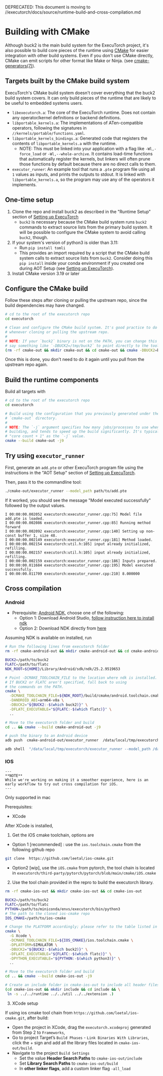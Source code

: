 DEPRECATED: This document is moving to //executorch/docs/source/runtime-build-and-cross-compilation.md
# Building with CMake

Although buck2 is the main build system for the ExecuTorch project, it's also
possible to build core pieces of the runtime using [CMake](https://cmake.org/)
for easier integration with other build systems. Even if you don't use CMake
directly, CMake can emit scripts for other format like Make or Ninja. (see
[cmake-generators(7)](https://cmake.org/cmake/help/latest/manual/cmake-generators.7.html)).

## Targets built by the CMake build system

ExecuTorch's CMake build system doesn't cover everything that the buck2 build
system covers. It can only build pieces of the runtime that are likely to be
useful to embedded systems users.

- `libexecutorch.a`: The core of the ExecuTorch runtime. Does not contain any
  operator/kernel definitions or backend definitions.
- `libportable_kernels.a`: The implementations of ATen-compatible operators,
  following the signatures in `//kernels/portable/functions.yaml`.
- `libportable_kernels_bindings.a`: Generated code that registers the contents
  of `libportable_kernels.a` with the runtime.
  - NOTE: This must be linked into your application with a flag like
    `-Wl,-force_load` or `-Wl,--whole-archive`. It contains load-time functions
    that automatically register the kernels, but linkers will often prune those
    functions by default because there are no direct calls to them.
- `executor_runner`: An example tool that runs a `.pte` program file using all
  `1` values as inputs, and prints the outputs to stdout. It is linked with
  `libportable_kernels.a`, so the program may use any of the operators it
  implements.

## One-time setup

1. Clone the repo and install buck2 as described in the "Runtime Setup" section
   of [Setting up ExecuTorch](00_setting_up_executorch.md#runtime-setup)
   - `buck2` is necessary because the CMake build system runs `buck2` commands
     to extract source lists from the primary build system. It will be possible
     to configure the CMake system to avoid calling `buck2`, though.
1. If your system's version of python3 is older than 3.11:
   - Run `pip install tomli`
   - This provides an import required by a script that the CMake build system
     calls to extract source lists from `buck2`. Consider doing this `pip
     install` inside your conda environment if you created one during AOT Setup
     (see [Setting up
     ExecuTorch](00_setting_up_executorch.md#aot-setup-open-on-google-colab)).
1. Install CMake version 3.19 or later

## Configure the CMake build

Follow these steps after cloning or pulling the upstream repo, since the build
dependencies may have changed.

```bash
# cd to the root of the executorch repo
cd executorch

# Clean and configure the CMake build system. It's good practice to do this
# whenever cloning or pulling the upstream repo.
#
# NOTE: If your `buck2` binary is not on the PATH, you can change this line to
# say something like `-DBUCK2=/tmp/buck2` to point directly to the tool.
(rm -rf cmake-out && mkdir cmake-out && cd cmake-out && cmake -DBUCK2=buck2 ..)
```

Once this is done, you don't need to do it again until you pull from the
upstream repo again.

## Build the runtime components

Build all targets with

```bash
# cd to the root of the executorch repo
cd executorch

# Build using the configuration that you previously generated under the
# `cmake-out` directory.
#
# NOTE: The `-j` argument specifies how many jobs/processes to use when
# building, and tends to speed up the build significantly. It's typical to use
# "core count + 1" as the `-j` value.
cmake --build cmake-out -j9
```

## Try using `executor_runner`

First, generate an `add.pte` or other ExecuTorch program file using the
instructions in the "AOT Setup" section of
[Setting up ExecuTorch](00_setting_up_executorch.md#aot-setup-open-on-google-colab).

Then, pass it to the commandline tool:

```bash
./cmake-out/executor_runner --model_path path/to/add.pte
```

If it worked, you should see the message "Model executed successfully" followed
by the output values.

```
I 00:00:00.002052 executorch:executor_runner.cpp:75] Model file add.pte is loaded.
I 00:00:00.002086 executorch:executor_runner.cpp:85] Running method forward
I 00:00:00.002092 executorch:executor_runner.cpp:140] Setting up non-const buffer 1, size 48.
I 00:00:00.002149 executorch:executor_runner.cpp:181] Method loaded.
I 00:00:00.002154 executorch:util.h:105] input already initialized, refilling.
I 00:00:00.002157 executorch:util.h:105] input already initialized, refilling.
I 00:00:00.002159 executorch:executor_runner.cpp:186] Inputs prepared.
I 00:00:00.011684 executorch:executor_runner.cpp:195] Model executed successfully.
I 00:00:00.011709 executorch:executor_runner.cpp:210] 8.000000
```


## Cross compilation


### Android
- Prerequisite: [Android NDK](https://developer.android.com/ndk), choose one of the following:
  - Option 1: Download Android Studio, [follow instruction here to install ndk](https://developer.android.com/studio/projects/install-ndk)
  - Option 2: Download NDK directly from [here](https://developer.android.com/ndk/downloads)

Assuming NDK is available on installed, run
```bash
# Run the following lines from executorch folder
rm -rf cmake-android-out && mkdir cmake-android-out && cd cmake-android-out

BUCK2=/path/to/buck2
FLATC=/path/to/flatc
NDK_ROOT=${HOME}/Library/Android/sdk/ndk/25.2.9519653

# Point -DCMAKE_TOOLCHAIN_FILE to the location where ndk is installed.
# If BUCK2 or FLATC aren't specified, fall back to using
# the commands on the PATH.
cmake \
  -DCMAKE_TOOLCHAIN_FILE=${NDK_ROOT}/build/cmake/android.toolchain.cmake \
  -DANDROID_ABI=arm64-v8a \
  -DBUCK2="${BUCK2:-$(which buck2)}" \
  -DFLATC_EXECUTABLE="${FLATC:-$(which flatc)}" \
  ..

# Move to the executorch folder and build
cd .. && cmake --build cmake-android-out -j9

# push the binary to an Android device
adb push  cmake-android-out/executor_runner  /data/local/tmp/executorch

adb shell  "/data/local/tmp/executorch/executor_runner --model_path /data/local/tmp/executorch/add.ff"
```

### IOS
```
---
**NOTE**
While we're working on making it a smoother experience, here is an early workflow to try out cross compilation for iOS.
---

```
Only supported in mac

Prerequisites:
-   XCode

After XCode is installed,

1. Get the iOS cmake toolchain, options are
- Option 1 [recommended] : use the `ios.toolchain.cmake` from the following github repo
```bash
git clone  https://github.com/leetal/ios-cmake.git
```
- Option2 [wip], use the `iOS.cmake` from pytorch, the tool chain is located in `executorch/third-party/pytorch/pytorch/blob/main/cmake/iOS.cmake`


2.  Use the tool chain provided in the repro to build the executorch library.
```bash
rm -rf cmake-ios-out && mkdir cmake-ios-out && cd cmake-ios-out

BUCK2=/path/to/buck2
FLATC=/path/to/flatc
PYTHON=/path/to/miniconda/envs/executorch/bin/python3
# The path to the cloned ios-cmake repo
IOS_CMAKE=/path/to/ios-cmake

# Change the PLATFORM accordingly; please refer to the table listed in https://github.com/leetal/ios-cmake#readme
cmake \
  -G Xcode \
  -DCMAKE_TOOLCHAIN_FILE=${IOS_CMAKE}/ios.toolchain.cmake \
  -DPLATFORM=SIMULATOR \
  -DBUCK2="${BUCK2:-$(which buck2)}" \
  -DFLATC_EXECUTABLE="${FLATC:-$(which flatc)}" \
  -DPYTHON_EXECUTABLE="${PYTHON:-$(which python3)}" \
  ..

# Move to the executorch folder and build
cd .. && cmake --build cmake-ios-out -j9

# Create an include folder in cmake-ios-out to include all header files
(cd cmake-ios-out && mkdir include && cd include && \
 ln -s ../../runtime ../../util ../../extension .)
```


3. XCode setup

If using ios cmake tool chain from `https://github.com/leetal/ios-cmake.git`, after build:

- Open the project in XCode, drag the `executorch.xcodeproj` generated from Step 2 to `Frameworks`,
- Go to project Target’s  `Build Phases`  -  `Link Binaries With Libraries`, click the + sign and add all the library files located in  `cmake-ios-out/build`.
- Navigate to the project  `Build Settings`
  - Set the value  **Header Search Paths**  to  `cmake-ios-out/include`
  - Set **Library Search Paths**  to  `cmake-ios-out/build`
  - In **other linker flags**, add a custom linker flag `-all_load`
